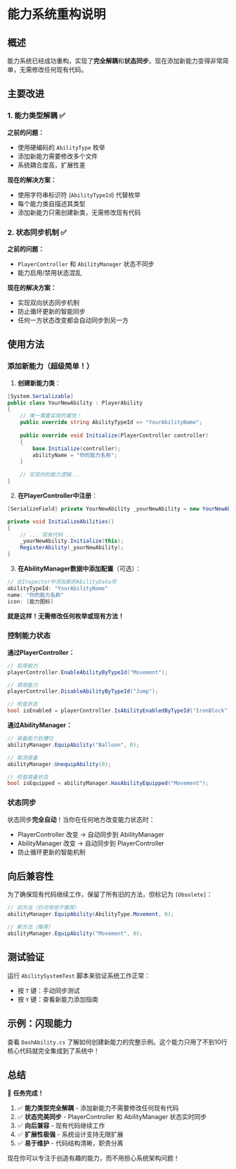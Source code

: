 # 能力系统重构说明

## 概述

能力系统已经成功重构，实现了**完全解耦**和**状态同步**。现在添加新能力变得非常简单，无需修改任何现有代码。

## 主要改进

### 1. 能力类型解耦 ✅

**之前的问题：**
- 使用硬编码的 `AbilityType` 枚举
- 添加新能力需要修改多个文件
- 系统耦合度高，扩展性差

**现在的解决方案：**
- 使用字符串标识符 (`AbilityTypeId`) 代替枚举
- 每个能力类自描述其类型
- 添加新能力只需创建新类，无需修改现有代码

### 2. 状态同步机制 ✅

**之前的问题：**
- `PlayerController` 和 `AbilityManager` 状态不同步
- 能力启用/禁用状态混乱

**现在的解决方案：**
- 实现双向状态同步机制
- 防止循环更新的智能同步
- 任何一方状态改变都会自动同步到另一方

## 使用方法

### 添加新能力（超级简单！）

1. **创建新能力类**：
```csharp
[System.Serializable]
public class YourNewAbility : PlayerAbility
{
    // 唯一需要实现的属性！
    public override string AbilityTypeId => "YourAbilityName";
    
    public override void Initialize(PlayerController controller)
    {
        base.Initialize(controller);
        abilityName = "你的能力名称";
    }
    
    // 实现你的能力逻辑...
}
```

2. **在PlayerController中注册**：
```csharp
[SerializeField] private YourNewAbility _yourNewAbility = new YourNewAbility();

private void InitializeAbilities()
{
    // ... 现有代码 ...
    _yourNewAbility.Initialize(this);
    RegisterAbility(_yourNewAbility);
}
```

3. **在AbilityManager数据中添加配置**（可选）：
```csharp
// 在Inspector中添加新的AbilityData项
abilityTypeId: "YourAbilityName"
name: "你的能力名称"
icon: [能力图标]
```

**就是这样！无需修改任何枚举或现有方法！**

### 控制能力状态

**通过PlayerController：**
```csharp
// 启用能力
playerController.EnableAbilityByTypeId("Movement");

// 禁用能力
playerController.DisableAbilityByTypeId("Jump");

// 检查状态
bool isEnabled = playerController.IsAbilityEnabledByTypeId("IronBlock");
```

**通过AbilityManager：**
```csharp
// 装备能力到槽位
abilityManager.EquipAbility("Balloon", 0);

// 取消装备
abilityManager.UnequipAbility(0);

// 检查装备状态
bool isEquipped = abilityManager.HasAbilityEquipped("Movement");
```

### 状态同步

状态同步**完全自动**！当你在任何地方改变能力状态时：
- PlayerController 改变 → 自动同步到 AbilityManager
- AbilityManager 改变 → 自动同步到 PlayerController
- 防止循环更新的智能机制

## 向后兼容性

为了确保现有代码继续工作，保留了所有旧的方法，但标记为 `[Obsolete]`：

```csharp
// 旧方法（仍可用但不推荐）
abilityManager.EquipAbility(AbilityType.Movement, 0);

// 新方法（推荐）
abilityManager.EquipAbility("Movement", 0);
```

## 测试验证

运行 `AbilitySystemTest` 脚本来验证系统工作正常：
- 按 `T` 键：手动同步测试
- 按 `Y` 键：查看新能力添加指南

## 示例：闪现能力

查看 `DashAbility.cs` 了解如何创建新能力的完整示例。这个能力只用了不到10行核心代码就完全集成到了系统中！

## 总结

🎉 **任务完成！**

1. ✅ **能力类型完全解耦** - 添加新能力不需要修改任何现有代码
2. ✅ **状态完美同步** - PlayerController 和 AbilityManager 状态实时同步
3. ✅ **向后兼容** - 现有代码继续工作
4. ✅ **扩展性极强** - 系统设计支持无限扩展
5. ✅ **易于维护** - 代码结构清晰，职责分离

现在你可以专注于创造有趣的能力，而不用担心系统架构问题！